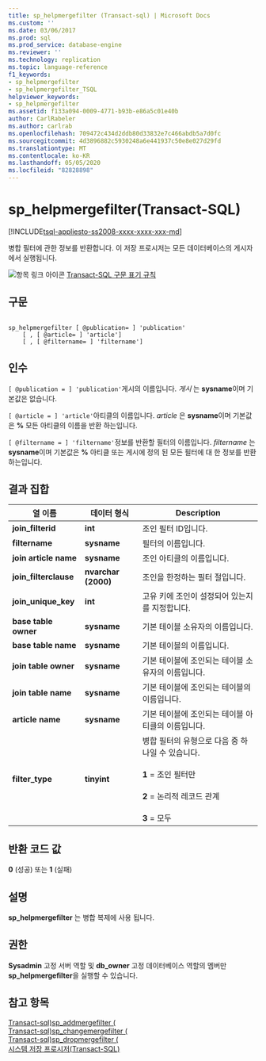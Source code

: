 ```yaml
---
title: sp_helpmergefilter (Transact-sql) | Microsoft Docs
ms.custom: ''
ms.date: 03/06/2017
ms.prod: sql
ms.prod_service: database-engine
ms.reviewer: ''
ms.technology: replication
ms.topic: language-reference
f1_keywords:
- sp_helpmergefilter
- sp_helpmergefilter_TSQL
helpviewer_keywords:
- sp_helpmergefilter
ms.assetid: f133a094-0009-4771-b93b-e86a5c01e40b
author: CarlRabeler
ms.author: carlrab
ms.openlocfilehash: 709472c434d2ddb80d33832e7c466abdb5a7d0fc
ms.sourcegitcommit: 4d3896882c5930248a6e441937c50e8e027d29fd
ms.translationtype: MT
ms.contentlocale: ko-KR
ms.lasthandoff: 05/05/2020
ms.locfileid: "82828898"
---
```

# <a name="sp_helpmergefilter-transact-sql"></a>sp_helpmergefilter(Transact-SQL)
[!INCLUDE[tsql-appliesto-ss2008-xxxx-xxxx-xxx-md](../../includes/tsql-appliesto-ss2008-xxxx-xxxx-xxx-md.md)]

  병합 필터에 관한 정보를 반환합니다. 이 저장 프로시저는 모든 데이터베이스의 게시자에서 실행됩니다.  
  
 ![항목 링크 아이콘](../../database-engine/configure-windows/media/topic-link.gif "항목 링크 아이콘") [Transact-SQL 구문 표기 규칙](../../t-sql/language-elements/transact-sql-syntax-conventions-transact-sql.md)  
  
## <a name="syntax"></a>구문  
  
```  
  
sp_helpmergefilter [ @publication= ] 'publication'   
    [ , [ @article= ] 'article']  
    [ , [ @filtername= ] 'filtername']  
```  
  
## <a name="arguments"></a>인수  
`[ @publication = ] 'publication'`게시의 이름입니다. *게시* 는 **sysname**이며 기본값은 없습니다.  
  
`[ @article = ] 'article'`아티클의 이름입니다. *article* 은 **sysname**이며 기본값은 **%** 모든 아티클의 이름을 반환 하는입니다.  
  
`[ @filtername = ] 'filtername'`정보를 반환할 필터의 이름입니다. *filtername* 는 **sysname**이며 기본값은 **%** 아티클 또는 게시에 정의 된 모든 필터에 대 한 정보를 반환 하는입니다.  
  
## <a name="result-sets"></a>결과 집합  
  
|열 이름|데이터 형식|Description|  
|-----------------|---------------|-----------------|  
|**join_filterid**|**int**|조인 필터 ID입니다.|  
|**filtername**|**sysname**|필터의 이름입니다.|  
|**join article name**|**sysname**|조인 아티클의 이름입니다.|  
|**join_filterclause**|**nvarchar (2000)**|조인을 한정하는 필터 절입니다.|  
|**join_unique_key**|**int**|고유 키에 조인이 설정되어 있는지를 지정합니다.|  
|**base table owner**|**sysname**|기본 테이블 소유자의 이름입니다.|  
|**base table name**|**sysname**|기본 테이블의 이름입니다.|  
|**join table owner**|**sysname**|기본 테이블에 조인되는 테이블 소유자의 이름입니다.|  
|**join table name**|**sysname**|기본 테이블에 조인되는 테이블의 이름입니다.|  
|**article name**|**sysname**|기본 테이블에 조인되는 테이블 아티클의 이름입니다.|  
|**filter_type**|**tinyint**|병합 필터의 유형으로 다음 중 하나일 수 있습니다.<br /><br /> **1** = 조인 필터만<br /><br /> **2** = 논리적 레코드 관계<br /><br /> **3** = 모두|  
  
## <a name="return-code-values"></a>반환 코드 값  
 **0** (성공) 또는 **1** (실패)  
  
## <a name="remarks"></a>설명  
 **sp_helpmergefilter** 는 병합 복제에 사용 됩니다.  
  
## <a name="permissions"></a>권한  
 **Sysadmin** 고정 서버 역할 및 **db_owner** 고정 데이터베이스 역할의 멤버만 **sp_helpmergefilter**을 실행할 수 있습니다.  
  
## <a name="see-also"></a>참고 항목  
 [Transact-sql&#41;sp_addmergefilter &#40;](../../relational-databases/system-stored-procedures/sp-addmergefilter-transact-sql.md)   
 [Transact-sql&#41;sp_changemergefilter &#40;](../../relational-databases/system-stored-procedures/sp-changemergefilter-transact-sql.md)   
 [Transact-sql&#41;sp_dropmergefilter &#40;](../../relational-databases/system-stored-procedures/sp-dropmergefilter-transact-sql.md)   
 [시스템 저장 프로시저&#40;Transact-SQL&#41;](../../relational-databases/system-stored-procedures/system-stored-procedures-transact-sql.md)  
  
  
